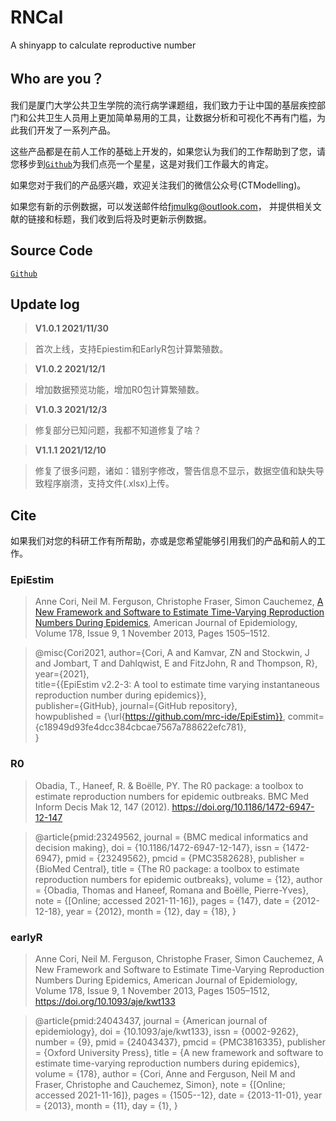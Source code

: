 # RNCal
A shinyapp to calculate reproductive number
## Who are you？

我们是厦门大学公共卫生学院的流行病学课题组，我们致力于让中国的基层疾控部门和公共卫生人员用上更加简单易用的工具，让数据分析和可视化不再有门槛，为此我们开发了一系列产品。

这些产品都是在前人工作的基础上开发的，如果您认为我们的工作帮助到了您，请您移步到[`Github`](https://github.com/xmusphlkg/RNCal)为我们点亮一个星星，这是对我们工作最大的肯定。

如果您对于我们的产品感兴趣，欢迎关注我们的微信公众号(CTModelling)。

如果您有新的示例数据，可以发送邮件给[fjmulkg@outlook.com](mailto:fjmulkg@outlook.com)， 并提供相关文献的链接和标题，我们收到后将及时更新示例数据。

## Source Code

[`Github`](https://github.com/xmusphlkg/RNCal)

## Update log

> **V1.0.1  2021/11/30**

> 首次上线，支持Epiestim和EarlyR包计算繁殖数。

> **V1.0.2 2021/12/1**

> 增加数据预览功能，增加R0包计算繁殖数。

> **V1.0.3 2021/12/3**

> 修复部分已知问题，我都不知道修复了啥？

> **V1.1.1 2021/12/10**

> 修复了很多问题，诸如：错别字修改，警告信息不显示，数据空值和缺失导致程序崩溃，支持文件(.xlsx)上传。


## Cite

如果我们对您的科研工作有所帮助，亦或是您希望能够引用我们的产品和前人的工作。

### EpiEstim

> Anne Cori, Neil M. Ferguson, Christophe Fraser, Simon Cauchemez, [A New Framework and Software to Estimate Time-Varying Reproduction Numbers During Epidemics](https://doi.org/10.1093/aje/kwt133), American Journal of Epidemiology, Volume 178, Issue 9, 1 November 2013, Pages 1505–1512.

> @misc{Cori2021,
 author={Cori, A and Kamvar, ZN and Stockwin, J and Jombart, T and Dahlqwist, E and FitzJohn, R and Thompson, R},  
 year={2021},  
 title={{EpiEstim v2.2-3: A tool to estimate time varying instantaneous reproduction number during epidemics}},  
 publisher={GitHub},
 journal={GitHub repository},  
 howpublished = {\url{https://github.com/mrc-ide/EpiEstim}},
 commit={c18949d93fe4dcc384cbcae7567a788622efc781},  
}

### R0

>Obadia, T., Haneef, R. & Boëlle, PY. The R0 package: a toolbox to estimate reproduction numbers for epidemic outbreaks. BMC Med Inform Decis Mak 12, 147 (2012). https://doi.org/10.1186/1472-6947-12-147

>@article{pmid:23249562,
	journal = {BMC medical informatics and decision making},
	doi = {10.1186/1472-6947-12-147},
	issn = {1472-6947},
	pmid = {23249562},
	pmcid = {PMC3582628},
	publisher = {BioMed Central},
	title = {The R0 package: a toolbox to estimate reproduction numbers for epidemic outbreaks},
	volume = {12},
	author = {Obadia, Thomas and Haneef, Romana and Boëlle, Pierre-Yves},
	note = {[Online; accessed 2021-11-16]},
	pages = {147},
	date = {2012-12-18},
	year = {2012},
	month = {12},
	day = {18},
}

### earlyR

> Anne Cori, Neil M. Ferguson, Christophe Fraser, Simon Cauchemez, A New Framework and Software to Estimate Time-Varying Reproduction Numbers During Epidemics, American Journal of Epidemiology, Volume 178, Issue 9, 1 November 2013, Pages 1505–1512, https://doi.org/10.1093/aje/kwt133

> @article{pmid:24043437,
	journal = {American journal of epidemiology},
	doi = {10.1093/aje/kwt133},
	issn = {0002-9262},
	number = {9},
	pmid = {24043437},
	pmcid = {PMC3816335},
	publisher = {Oxford University Press},
	title = {A new framework and software to estimate time-varying reproduction numbers during epidemics},
	volume = {178},
	author = {Cori, Anne and Ferguson, Neil M and Fraser, Christophe and Cauchemez, Simon},
	note = {[Online; accessed 2021-11-16]},
	pages = {1505--12},
	date = {2013-11-01},
	year = {2013},
	month = {11},
	day = {1},
}
